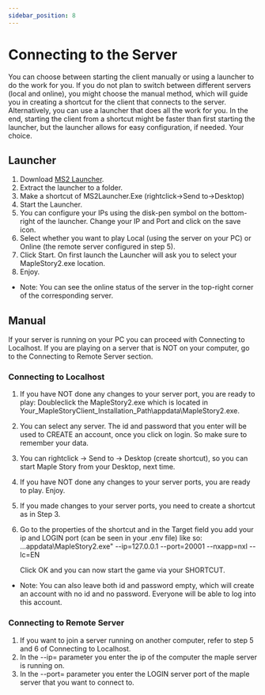```yaml
---
sidebar_position: 8
---
```


# Connecting to the Server

You can choose between starting the client manually or using a launcher to do the work for you.
If you do not plan to switch between different servers (local and online), you might choose the manual method, which will guide you in creating a shortcut for the client that connects to the server.
Alternatively, you can use a launcher that does all the work for you. In the end, starting the client from a shortcut might be faster than first starting the launcher, but the launcher allows for easy configuration, if needed. Your choice.

## Launcher
1. Download [MS2 Launcher](https://github.com/Clockworkx/MS2-Launcher/releases/download/v1.0/MS2.Launcher.v1.0.1.7z).
2. Extract the launcher to a folder.
3. Make a shortcut of MS2Launcher.Exe (rightclick->Send to->Desktop)
4. Start the Launcher.
5. You can configure your IPs using the disk-pen symbol on the bottom-right of the launcher. Change your IP and Port and click on the save icon.
6. Select whether you want to play Local (using the server on your PC) or Online (the remote server configured in step 5).
7. Click Start. On first launch the Launcher will ask you to select your MapleStory2.exe location.
8. Enjoy.

* Note: You can see the online status of the server in the top-right corner of the corresponding server.

## Manual

If your server is running on your PC you can proceed with Connecting to Localhost. If you are playing on a server that is NOT on your computer, go to the Connecting to Remote Server section.

### Connecting to Localhost

1. If you have NOT done any changes to your server port, you are ready to play: Doubleclick the MapleStory2.exe which is located in Your_MapleStoryClient_Installation_Path\appdata\MapleStory2.exe.
   
2. You can select any server. The id and password that you enter will be used to CREATE an account, once you click on login. So make sure to remember your data. 

3. You can rightclick -> Send to -> Desktop (create shortcut), so you can start Maple Story from your Desktop, next time.

4. If you have NOT done any changes to your server ports, you are ready to play. Enjoy. 

5. If you made changes to your server ports, you need to create a shortcut as in Step 3.
   
6. Go to the properties of the shortcut and in the Target field you add your ip and LOGIN port (can be seen in your .env file) like so:
    ...appdata\MapleStory2.exe" --ip=127.0.0.1 --port=20001 --nxapp=nxl --lc=EN

    Click OK and you can now start the game via your SHORTCUT. 

* Note: You can also leave both id and password empty, which will create an account with no id and no password. Everyone will be able to log into this account.

### Connecting to Remote Server
1. If you want to join a server running on another computer, refer to step 5 and 6 of Connecting to Localhost. 
2. In the --ip= parameter you enter the ip of the computer the maple server is running on.
3. In the --port= parameter you enter the LOGIN server port of the maple server that you want to connect to. 
